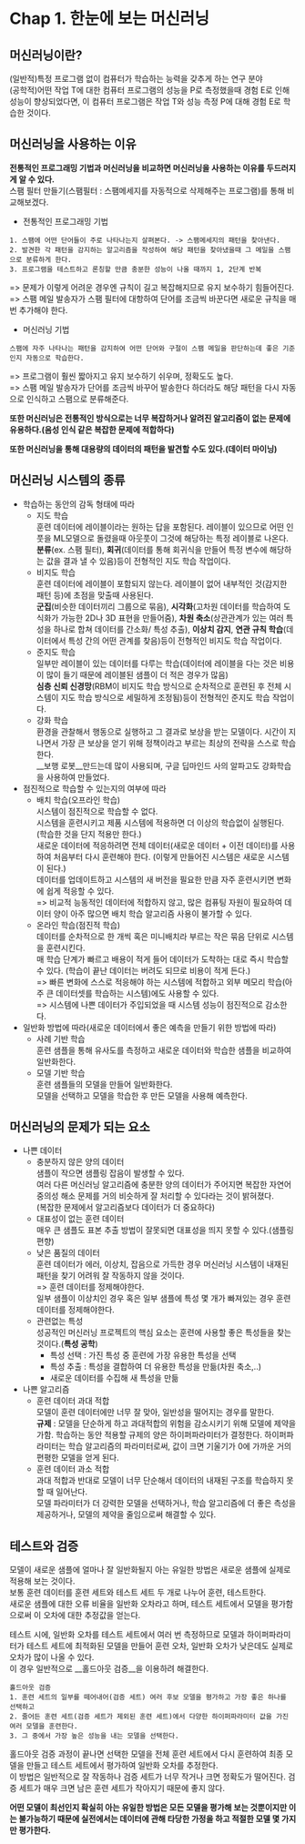 Chap 1. 한눈에 보는 머신러닝
============================  
머신러닝이란?  
-------------
(일반적)특정 프로그램 없이 컴퓨터가 학습하는 능력을 갖추게 하는 연구 분야  
(공학적)어떤 작업 T에 대한 컴퓨터 프로그램의 성능을 P로 측정했을때 경험 E로 인해 성능이 향상되었다면, 이 컴퓨터 프로그램은 작업 T와 성능 측정 P에 대해 경험 E로 학습한 것이다.

머신러닝을 사용하는 이유
------------------
__전통적인 프로그래밍 기법과 머신러닝을 비교하면 머신러닝을 사용하는 이유를 두드러지게 알 수 있다.__  
스팸 필터 만들기(스팸필터 : 스팸메세지를 자동적으로 삭제해주는 프로그램)를 통해 비교해보겠다.  
* 전통적인 프로그래밍 기법  
``` 
1. 스팸에 어떤 단어들이 주로 나타나는지 살펴본다. -> 스팸메세지의 패턴을 찾아낸다.
2. 발견한 각 패턴을 감지하는 알고리즘을 작성하여 해당 패턴을 찾아냈을때 그 메일을 스팸으로 분류하게 한다.
3. 프로그램을 테스트하고 론칭할 만큼 충분한 성능이 나올 때까지 1, 2단계 반복
```
=> 문제가 이렇게 어려운 경우엔 규칙이 길고 복잡해지므로 유지 보수하기 힘들어진다.  
=> 스팸 메일 발송자가 스팸 필터에 대항하여 단어를 조금씩 바꾼다면 새로운 규칙을 매번 추가해야 한다.

* 머신러닝 기법
```
스팸에 자주 나타나는 패턴을 감지하여 어떤 단어와 구절이 스팸 메일을 판단하는데 좋은 기준인지 자동으로 학습한다. 
```
=> 프로그램이 훨씬 짧아지고 유지 보수하기 쉬우며, 정확도도 높다.  
=> 스팸 메일 발송자가 단어를 조금씩 바꾸어 발송한다 하더라도 해당 패턴을 다시 자동으로 인식하고 스팸으로 분류해준다.

__또한 머신러닝은 전통적인 방식으로는 너무 복잡하거나 알려진 알고리즘이 없는 문제에 유용하다.(음성 인식 같은 복잡한 문제에 적합하다)__

__또한 머신러닝을 통해 대용량의 데이터의 패턴을 발견할 수도 있다.(데이터 마이닝)__


머신러닝 시스템의 종류
-------
* 학습하는 동안의 감독 형태에 따라
  + 지도 학습  
    훈련 데이터에 레이블이라는 원하는 답을 포함된다. 레이블이 있으므로 어떤 인풋을 ML모델으로 돌렸을때 아웃풋이 그것에 해당하는 특정 레이블로 나온다.  
    __분류__(ex. 스팸 필터), __회귀__(데이터를 통해 회귀식을 만들어 특정 변수에 해당하는 값을 결과 낼 수 있음)등이 전형적인 지도 학습 작업이다.
  + 비지도 학습  
    훈련 데이터에 레이블이 포함되지 않는다. 레이블이 없어 내부적인 것(감지한 패턴 등)에 초점을 맞출때 사용된다.   
    __군집__(비슷한 데이터끼리 그룹으로 묶음), __시각화__(고차원 데이터를 학습하여 도식화가 가능한 2D나 3D 표현을 만들어줌), __차원 축소__(상관관계가 있는 여러 특성을 하나로 합쳐 데이터를 간소화/ 특성 추출),
     __이상치 감지__, __연관 규칙 학습__(데이터에서 특성 간의 어떤 관계를 찾음)등이 전형적인 비지도 학습 작업이다. 
  + 준지도 학습  
    일부만 레이블이 있는 데이터를 다루는 학습(데이터에 레이블을 다는 것은 비용이 많이 들기 때문에 레이블된 샘플이 더 적은 경우가 많음)  
    __심층 신뢰 신경망__(RBM이 비지도 학습 방식으로 순차적으로 훈련된 후 전체 시스템이 지도 학습 방식으로 세밀하게 조정됨)등이 전형적인 준지도 학습 작업이다.  
  + 강화 학습  
    환경을 관찰해서 행동으로 실행하고 그 결과로 보상을 받는 모델이다. 시간이 지나면서 가장 큰 보상을 얻기 위해 정책이라고 부르는 최상의 전략을 스스로 학습한다.  
    __보행 로봇__만드는데 많이 사용되며, 구글 딥마인드 사의 알파고도 강화학습을 사용하여 만들었다.  
* 점진적으로 학습할 수 있는지의 여부에 따라  
  + 배치 학습(오프라인 학습)  
    시스템이 점진적으로 학습할 수 없다.   
    시스템을 훈련시키고 제품 시스템에 적용하면 더 이상의 학습없이 실행된다. (학습한 것을 단지 적용만 한다.)  
    새로운 데이터에 적응하려면 전체 데이터(새로운 데이터 + 이전 데이터)를 사용하여 처음부터 다시 훈련해야 한다. (이렇게 만들어진 시스템은 새로운 시스템이 된다.)  
    데이터를 업데이트하고 시스템의 새 버전을 필요한 만큼 자주 훈련시키면 변화에 쉽게 적응할 수 있다.  
    => 비교적 능동적인 데이터에 적합하지 않고, 많은 컴퓨팅 자원이 필요하여 데이터 양이 아주 많으면 배치 학습 알고리즘 사용이 불가할 수 있다.  
  + 온라인 학습(점진적 학습)  
    데이터를 순차적으로 한 개씩 혹은 미니배치라 부르는 작은 묶음 단위로 시스템을 훈련시킨다.  
    매 학습 단계가 빠르고 배용이 적게 들어 데이터가 도착하는 대로 즉시 학습할 수 있다. (학습이 끝난 데이터는 버려도 되므로 비용이 적게 든다.)  
    => 빠른 변화에 스스로 적응해야 하는 시스템에 적합하고 외부 메모리 학습(아주 큰 데이터셋를 학습하는 시스템)에도 사용할 수 있다.  
    => 시스템에 나쁜 데이터가 주입되었을 때 시스템 성능이 점진적으로 감소한다.  
* 일반화 방법에 따라(새로운 데이터에서 좋은 예측을 만들기 위한 방법에 따라)  
  + 사례 기반 학습    
    훈련 샘플을 통해 유사도를 측정하고 새로운 데이터와 학습한 샘플을 비교하여 일반화한다.  
  + 모델 기반 학습  
    훈련 샘플들의 모델을 만들어 일반화한다.  
    모델을 선택하고 모델을 학습한 후 만든 모델을 사용해 예측한다.  

머신러닝의 문제가 되는 요소
---
* 나쁜 데이터  
  + 충분하지 않은 양의 데이터  
    샘플이 작으면 샘플링 잡음이 발생할 수 있다.  
    여러 다른 머신러닝 알고리즘에 충분한 양의 데이터가 주어지면 복잡한 자연어 중의성 해소 문제를 거의 비슷하게 잘 처리할 수 있다라는 것이 밝혀졌다.  
    (복잡한 문제에서 알고리즘보다 데이터가 더 중요하다)  
  + 대표성이 없는 훈련 데이터  
    매우 큰 샘플도 표본 추출 방법이 잘못되면 대표성을 띄지 못할 수 있다.(샘플링 편향)  
  + 낮은 품질의 데이터  
    훈련 데이터가 에러, 이상치, 잡음으로 가득한 경우 머신러닝 시스템이 내재된 패턴을 찾기 어려워 잘 작동하지 않을 것이다.  
    => 훈련 데이터를 정제해야한다.  
    일부 샘플이 이상치인 경우 혹은 일부 샘플에 특성 몇 개가 빠져있는 경우 훈련 데이터를 정제해야한다.  
  + 관련없는 특성  
    성공적인 머신러닝 프로젝트의 핵심 요소는 훈련에 사용할 좋은 특성들을 찾는 것이다.(__특성 공학__)
      - 특성 선택 : 가진 특성 중 훈련에 가장 유용한 특성을 선택
      - 특성 추출 : 특성을 결합하여 더 유용한 특성을 만듦(차원 축소,..)
      - 새로운 데이터를 수집해 새 특성을 만듦
* 나쁜 알고리즘  
  + 훈련 데이터 과대 적합  
    모델이 훈련 데이터에만 너무 잘 맞아, 일반성을 떨어지는 경우를 말한다.  
    __규제__ : 모델을 단순하게 하고 과대적합의 위험을 감소시키기 위해 모델에 제약을 가함.
    학습하는 동안 적용할 규제의 양은 하이퍼파라미터가 결정한다. 하이퍼파라미터는 학습 알고리즘의 파라미터로써, 값이 크면 기울기가 0에 가까운 거의 편평한 모델을 얻게 된다. 
  + 훈련 데이터 과소 적합  
    과대 적합과 반대로 모델이 너무 단순해서 데이터의 내재된 구조를 학습하지 못할 때 일어난다.  
    모델 파라미터가 더 강력한 모델을 선택하거나, 학습 알고리즘에 더 좋은 측성을 제공하거나, 모델의 제약을 줄임으로써 해결할 수 있다.  
   
테스트와 검증
---
모델이 새로운 샘플에 얼마나 잘 일반화될지 아는 유일한 방법은 새로운 샘플에 실제로 적용해 보는 것이다.  
보통 훈련 데이터를 훈련 세트와 테스트 세트 두 개로 나누어 훈련, 테스트한다.  
새로운 샘플에 대한 오류 비율을 일반화 오차라고 하며, 테스트 세트에서 모델을 평가함으로써 이 오차에 대한 추정값을 얻는다.  

테스트 시에, 일반화 오차를 테스트 세트에서 여러 번 측정하므로 모델과 하이퍼파라미터가 테스트 세트에 최적화된 모델을 만들어 훈련 오차, 일반화 오차가 낮은데도 실제로 오차가 많이 나올 수 있다.   
이 경우 일반적으로 __홀드아웃 검증__을 이용하려 해결한다.  
```
홀드아웃 검증  
1. 훈련 세트의 일부를 떼어내어(검증 세트) 여러 후보 모델을 평가하고 가장 좋은 하나를 선택하고  
2. 줄어든 훈련 세트(검증 세트가 제외된 훈련 세트)에서 다양한 하이퍼파라미터 값을 가진 여러 모델을 훈련한다.  
3. 그 중에서 가장 높은 성능을 내는 모델을 선택한다. 
```
홀드아웃 검증 과정이 끝나면 선택한 모델을 전체 훈련 세트에서 다시 훈련하여 최종 모델을 만들고 테스트 세트에서 평가하여 일반화 오차를 추정한다.  
이 방법은 일반적으로 잘 작동하나 검증 세트가 너무 작거나 크면 정확도가 떨어진다. 검증 세트가 매우 크면 남은 훈련 세트가 작아지기 때문에 좋지 않다.  

__어떤 모델이 최선인지 확실히 아는 유일한 방법은 모든 모델을 평가해 보는 것뿐이지만 이는 불가능하기 때문에 실전에서는 데이터에 관해 타당한 가정을 하고 적절한 모델 몇 가지만 평가한다.__  


